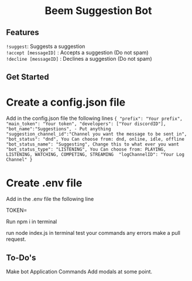 <h1 align="center">
Beem Suggestion Bot
  <br>
</h1>


## Features

`!suggest`: Suggests a suggestion <br>
`!accept [messageID]` : Accepts a suggestion (Do not spam) <br>
`!decline [messageID]` : Declines a suggestion (Do not spam) <br>

## Get Started

# Create a config.json file

Add in the config.json file the following lines
``
{
    "prefix": "Your prefix",
    "main_token": "Your token",
    "developers": ["Your discordID"],
    "bot_name":"Suggestions", - Put anything
    "suggestion_channel_id":"Channel you want the message to be sent in",
    "bot_status": "dnd", You Can choose from: dnd, online, idle, offline 
    "bot_status_name": "Suggesting", Change this to what ever you want
    "bot_status_type": "LISTENING", You Can choose from: PLAYING, LISTENING, WATCHING, COMPETING, STREAMING 
    "logChannelID": "Your Log Channel"
  }
  ``

# Create .env file

Add in the .env file the following line

TOKEN=

Run npm i in terminal

run node index.js in terminal
test your commands
any errors make a pull request.

## To-Do's
Make bot Application Commands
Add modals at some point.
